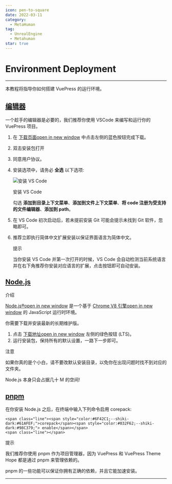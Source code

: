 ```yaml
---
icon: pen-to-square
date: 2022-03-11
category:
  - MetaHuman
tag:
  - UnrealEngine
  - Metahuman
star: true
---
```


# **Environment Deployment**
---
本教程将指导你如何搭建 VuePress 的运行环境。

##  [编辑器](https://jeffreytsai1004.github.io/posts/WebSiteDeploy/Vuepress/0001.html#编辑器)

一个趁手的编辑器是必要的，我们推荐你使用 VSCode 来编写和运行你的 VuePress 项目。

1.  在 [下载页面open in new window](https://code.visualstudio.com/) 中点击左侧的蓝色按钮完成下载。
    
2.  双击安装包打开
    
3.  同意用户协议。
    
4.  安装选项中，请务必 **全选** 以下选项:
    
    ![安装 VS Code](https://github.com/Jeffreytsai1004/Jeffreytsai1004.github.io/assets/109943015/4a293130-fea7-4e02-bf4d-7ef6f0b5ac34)
    
    安装 VS Code
    
    勾选 **添加到目录上下文菜单**、**添加到文件上下文菜单**、**将 code 注册为受支持的文件编辑器**、**添加到 path**。
    
6.  在 VS Code 初次启动后，若未提前安装 Git 可能会提示未找到 Git 软件，忽略即可。
    
7.  推荐立即执行简体中文扩展安装以保证界面语言为简体中文。
    
    提示
    
    当你安装 VS Code 并第一次打开的时候，VS Code 会自动检测当前系统语言并在右下角推荐你安装对应语言的扩展，点击按钮即可自动安装。
    

## [Node.js](https://theme-hope.vuejs.press/zh/get-started/env.html#pnpm#node-js)

介绍

[Node.js®open in new window](https://nodejs.org/zh-cn/) 是一个基于 [Chrome V8 引擎open in new window](https://v8.dev/) 的 JavaScript 运行时环境。

你需要下载并安装最新的长期维护版。

1.  点击 [下载地址open in new window](https://nodejs.org/en) 左侧的绿色按钮 (LTS)。
2.  运行安装包，保持所有的默认设置，一路下一步即可。

注意

如果你真的是个小白，请不要改默认安装目录，以免你在出现问题时找不到对应的文件夹。

Node.js 本身只会占据几十 M 的空间!

## [pnpm](https://theme-hope.vuejs.press/zh/get-started/env.html#pnpm#pnpm)

在你安装 Node.js 之后，在终端中输入下列命令启用 corepack:

```
<span class="line"><span style="color:#6F42C1;--shiki-dark:#61AFEF;">corepack</span><span style="color:#032F62;--shiki-dark:#98C379;"> enable</span></span>
<span class="line"></span>
```

提示

我们推荐你使用 pnpm 作为项目管理器，因为 VuePress 和 VuePress Theme Hope 都是通过 pnpm 来管理依赖的。

pnpm 的一些功能可以保证你拥有正确的依赖，并且它能加速安装。

---
